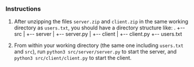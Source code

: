 ### Instructions

1. After unzipping the files `server.zip` and `client.zip` in the same working directory as `users.txt`,  you should have a directory structure like:
.
+-- src
|   +-- server
|       +-- server.py
|   +-- client
|       +-- client.py
+-- users.txt

2. From within your working directory (the same one including `users.txt` and `src`), run `python3 src/server/server.py` to start the server, and `python3 src/client/client.py` to start the client.
